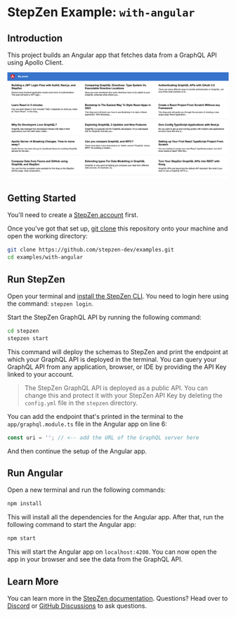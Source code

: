 # StepZen Example: `with-angular`

## Introduction

This project builds an Angular app that fetches data from a GraphQL API using Apollo Client.

![The final application](./screenshot.png)

## Getting Started

You'll need to create a [StepZen account](https://stepzen.com/signup) first.

Once you've got that set up, [git clone](https://www.atlassian.com/git/tutorials/setting-up-a-repository/git-clone) this repository onto your machine and open the working directory:

```bash
git clone https://github.com/stepzen-dev/examples.git
cd examples/with-angular
```

## Run StepZen

Open your terminal and [install the StepZen CLI](https://stepzen.com/docs/quick-start). You need to login here using the command: `stepzen login`.

Start the StepZen GraphQL API by running the following command:

```bash
cd stepzen
stepzen start
```

This command will deploy the schemas to StepZen and print the endpoint at which your GraphQL API is deployed in the terminal. You can query your GraphQL API from any application, browser, or IDE by providing the API Key linked to your account.

> The StepZen GraphQL API is deployed as a public API. You can change this and protect it with your StepZen API Key by deleting the `config.yml` file in the `stepzen` directory.

You can add the endpoint that's printed in the terminal to the `app/graphql.module.ts` file in the Angular app on line 6:

```ts
const uri = ''; // <-- add the URL of the GraphQL server here
```

And then continue the setup of the Angular app.

## Run Angular

Open a new terminal and run the following commands:

```bash
npm install
```

This will install all the dependencies for the Angular app. After that, run the following command to start the Angular app:

```bash
npm start
```

This will start the Angular app on `localhost:4200`. You can now open the app in your browser and see the data from the GraphQL API.

## Learn More

You can learn more in the [StepZen documentation](https://stepzen.com/docs). Questions? Head over to [Discord](https://discord.gg/9k2VdPn2FR) or [GitHub Discussions](https://github.com/stepzen-dev/examples/discussions) to ask questions.
